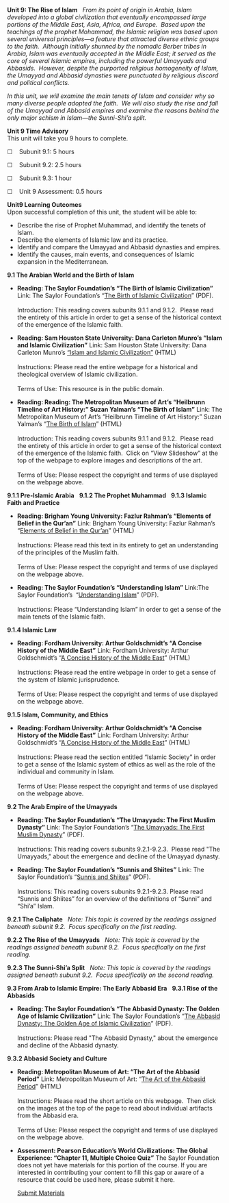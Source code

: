 **Unit 9: The Rise of Islam** <span id="9"></span> 
*From its point of origin in Arabia, Islam developed into a global
civilization that eventually encompassed large portions of the Middle
East, Asia, Africa, and Europe.  Based upon the teachings of the prophet
Mohammad, the Islamic religion was based upon several universal
principles—a feature that attracted diverse ethnic groups to the faith.
 Although initially shunned by the nomadic Berber tribes in Arabia,
Islam was eventually accepted in the Middle East; it served as the core
of several Islamic empires, including the powerful Umayyads and
Abbasids.  However, despite the purported religious homogeneity of
Islam, the Umayyad and Abbasid dynasties were punctuated by religious
discord and political conflicts.*  
  
 *In this unit, we will examine the main tenets of Islam and consider
why so many diverse people adopted the faith.  We will also study the
rise and fall of the Umayyad and Abbasid empires and examine the reasons
behind the only major schism in Islam—the Sunni-Shi’a split.*

**Unit 9 Time Advisory**  
This unit will take you 9 hours to complete.  
  
 ☐    Subunit 9.1: 5 hours  
  
 ☐    Subunit 9.2: 2.5 hours  
  
 ☐    Subunit 9.3: 1 hour  
  
 ☐    Unit 9 Assessment: 0.5 hours

**Unit9 Learning Outcomes**  
Upon successful completion of this unit, the student will be able to:
-   Describe the rise of Prophet Muhammad, and identify the tenets of
    Islam.
-   Describe the elements of Islamic law and its practice.
-   Identify and compare the Umayyad and Abbasid dynasties and empires.
-   Identify the causes, main events, and consequences of Islamic
    expansion in the Mediterranean.

**9.1 The Arabian World and the Birth of Islam** <span id="9.1"></span> 
-   **Reading: The Saylor Foundation’s “The Birth of Islamic
    Civilization”**
    Link: The Saylor Foundation’s “[The Birth of Islamic
    Civilization](https://resources.saylor.org/archived/wp-content/uploads/2012/10/HIST101-9.1-IslamicCiv-FINAL1.pdf)”
    (PDF).  
        
     Introduction: This reading covers subunits 9.1.1 and 9.1.2.  Please
    read the entirety of this article in order to get a sense of the
    historical context of the emergence of the Islamic faith.  

-   **Reading: Sam Houston State University: Dana Carleton Munro’s
    “Islam and Islamic Civilization”**
    Link: Sam Houston State University: Dana Carleton Munro’s [“Islam
    and Islamic
    Civilization”](http://resources.saylor.org.s3.amazonaws.com/HIST/HIST101/HIST101-9.1-IslamAndIslamicCivilization-PD_files/HIST101-9.1-IslamAndIslamicCivilization-PD.htm)
    (HTML)  
        
     Instructions: Please read the entire webpage for a historical and
    theological overview of Islamic civilization.  
        
     Terms of Use: This resource is in the public domain.

-   **Reading: Reading: The Metropolitan Museum of Art’s “Heilbrunn
    Timeline of Art History:” Suzan Yalman’s “The Birth of Islam”**
    Link: The Metropolitan Museum of Art’s “Heilbrunn Timeline of Art
    History:” Suzan Yalman’s “[The Birth of
    Islam](http://www.metmuseum.org/toah/hd/isla/hd_isla.htm)” (HTML)  
        
     Introduction: This reading covers subunits 9.1.1 and 9.1.2.  Please
    read the entirety of this article in order to get a sense of the
    historical context of the emergence of the Islamic faith.  Click on
    “View Slideshow” at the top of the webpage to explore images and
    descriptions of the art.  
        
     Terms of Use: Please respect the copyright and terms of use
    displayed on the webpage above.

**9.1.1 Pre-Islamic Arabia** <span id="9.1.1"></span> 
**9.1.2 The Prophet Muhammad** <span id="9.1.2"></span> 
**9.1.3 Islamic Faith and Practice** <span id="9.1.3"></span> 
-   **Reading: Brigham Young University: Fazlur Rahman’s “Elements of
    Belief in the Qur’an”**
    Link: Brigham Young University: Fazlur Rahman’s “[Elements of Belief
    in the
    Qur’an](http://rsc.byu.edu/archived/literature-belief-sacred-scripture-and-religious-experience/4-elements-belief-quran)”
    (HTML)  
        
     Instructions: Please read this text in its entirety to get an
    understanding of the principles of the Muslim faith.  
        
     Terms of Use: Please respect the copyright and terms of use
    displayed on the webpage above.

-   **Reading: The Saylor Foundation’s “Understanding Islam”**
    Link:The Saylor Foundation’s  “[Understanding
    Islam](https://resources.saylor.org/archived/wp-content/uploads/2012/10/HIST101-9.1.3-UnderstandingIslam-FINAL1.pdf)”
    (PDF).  
        
     Instructions: Please “Understanding Islam” in order to get a sense
    of the main tenets of the Islamic faith.

**9.1.4 Islamic Law** <span id="9.1.4"></span> 
-   **Reading: Fordham University: Arthur Goldschmidt’s “A Concise
    History of the Middle East”**
    Link: Fordham University: Arthur Goldschmidt’s “[A Concise History
    of the Middle
    East](http://www.fordham.edu/halsall/med/goldschmidt.asp)” (HTML)  
        
     Instructions: Please read the entire webpage in order to get a
    sense of the system of Islamic jurisprudence.  
        
     Terms of Use: Please respect the copyright and terms of use
    displayed on the webpage above.

**9.1.5 Islam, Community, and Ethics** <span id="9.1.5"></span> 
-   **Reading: Fordham University: Arthur Goldschmidt’s “A Concise
    History of the Middle East”**
    Link: Fordham University: Arthur Goldschmidt’s “[A Concise History
    of the Middle
    East](http://www.fordham.edu/halsall/med/goldschmidt.asp)” (HTML)  
        
     Instructions: Please read the section entitled “Islamic Society” in
    order to get a sense of the Islamic system of ethics as well as the
    role of the individual and community in Islam.  
        
     Terms of Use: Please respect the copyright and terms of use
    displayed on the webpage above.

**9.2 The Arab Empire of the Umayyads** <span id="9.2"></span> 
-   **Reading: The Saylor Foundation’s “The Umayyads: The First Muslim
    Dynasty”**
    Link: The Saylor Foundation’s “[The Umayyads: The First Muslim
    Dynasty](https://resources.saylor.org/archived/wp-content/uploads/2012/10/HIST101-9.2-Umayyads-FINAL1.pdf)”
    (PDF).  
        
     Instructions: This reading covers subunits 9.2.1-9.2.3.  Please
    read "The Umayyads," about the emergence and decline of the Umayyad
    dynasty. 

-   **Reading: The Saylor Foundation’s “Sunnis and Shiites”**
    Link: The Saylor Foundation’s “[Sunnis and
    Shiites](https://resources.saylor.org/archived/wp-content/uploads/2012/10/HIST101-9.2-SunnisShiites-FINAL1.pdf)”
    (PDF).  
        
     Instructions: This reading covers subunits 9.2.1-9.2.3. Please read
    “Sunnis and Shiites” for an overview of the definitions of “Sunni”
    and “Shi’a” Islam.    

**9.2.1 The Caliphate** <span id="9.2.1"></span> 
*Note: This* *topic is covered by the readings assigned beneath subunit*
*9.2.  Focus specifically on the* *first reading.*

**9.2.2 The Rise of the Umayyads** <span id="9.2.2"></span> 
*Note: This* *topic is covered by the readings assigned beneath subunit*
*9.2.  Focus specifically on the* *first reading.*

**9.2.3 The Sunni-Shi’a Split** <span id="9.2.3"></span> 
*Note: This* *topic is covered by the readings assigned beneath subunit*
*9.2.  Focus specifically on the* *second reading.*

**9.3 From Arab to Islamic Empire: The Early Abbasid Era** <span
id="9.3"></span> 
**9.3.1 Rise of the Abbasids** <span id="9.3.1"></span> 
-   **Reading: The Saylor Foundation’s “The Abbasid Dynasty: The Golden
    Age of Islamic Civilization”**
    Link: The Saylor Foundation’s “[The Abbasid Dynasty: The Golden Age
    of Islamic
    Civilization](https://resources.saylor.org/archived/wp-content/uploads/2012/10/HIST101-9.3.1-AbbasidDynasty-FINAL1.pdf)”
    (PDF).  
        
     Instructions: Please read "The Abbasid Dynasty," about the
    emergence and decline of the Abbasid dynasty. 

**9.3.2 Abbasid Society and Culture** <span id="9.3.2"></span> 
-   **Reading: Metropolitan Museum of Art: “The Art of the Abbasid
    Period”**
    Link: Metropolitan Museum of Art: “[The Art of the Abbasid
    Period](http://www.metmuseum.org/toah/hd/abba/hd_abba.htm)” (HTML)  
        
     Instructions: Please read the short article on this webpage.  Then
    click on the images at the top of the page to read about individual
    artifacts from the Abbasid era.  
        
     Terms of Use: Please respect the copyright and terms of use
    displayed on the webpage above.

-   **Assessment: Pearson Education’s World Civilizations: The Global
    Experience: “Chapter 11, Multiple Choice Quiz”**
    The Saylor Foundation does not yet have materials for this portion
    of the course. If you are interested in contributing your content to
    fill this gap or aware of a resource that could be used here, please
    submit it here.

    [Submit Materials](/contribute/)


